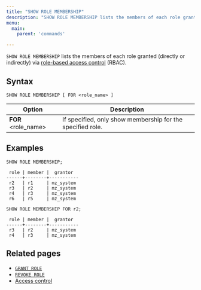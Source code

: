 ```yaml
---
title: "SHOW ROLE MEMBERSHIP"
description: "SHOW ROLE MEMBERSHIP lists the members of each role granted via role-based access control (RBAC)."
menu:
  main:
    parent: 'commands'

---
```


`SHOW ROLE MEMBERSHIP` lists the members of each role granted (directly or
indirectly) via [role-based access
control](/security/cloud/access-control/#role-based-access-control-rbac) (RBAC).

## Syntax

```mzsql
SHOW ROLE MEMBERSHIP [ FOR <role_name> ]
```

Option                     | Description
---------------------------|------------
**FOR** <role_name>        | If specified, only show membership for the specified role.

[//]: # "TODO(morsapaes) Improve examples."

## Examples

```mzsql
SHOW ROLE MEMBERSHIP;
```

```nofmt
 role | member |  grantor
------+--------+-----------
 r2   | r1     | mz_system
 r3   | r2     | mz_system
 r4   | r3     | mz_system
 r6   | r5     | mz_system
```

```mzsql
SHOW ROLE MEMBERSHIP FOR r2;
```

```nofmt
 role | member |  grantor
------+--------+-----------
 r3   | r2     | mz_system
 r4   | r3     | mz_system
```

## Related pages

- [`GRANT ROLE`](../grant-role)
- [`REVOKE ROLE`](../revoke-role)
- [Access control](/security/cloud/access-control/#role-based-access-control-rbac)
